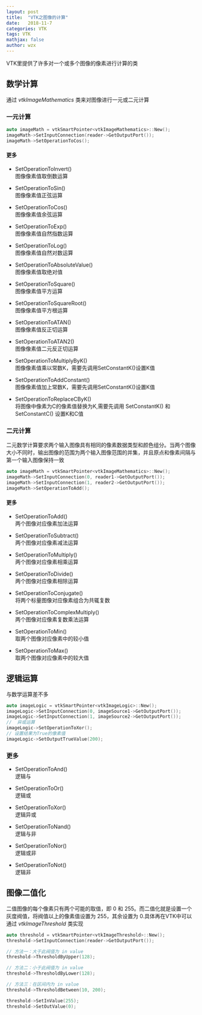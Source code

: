 ```yaml
---
layout: post
title:  "VTK之图像的计算"
date:   2018-11-7
categories: VTK
tags: VTK
mathjax: false
author: wzx
---
```


VTK里提供了许多对一个或多个图像的像素进行计算的类




## 数学计算
通过 *vtkImageMathematics* 类来对图像进行一元或二元计算
### 一元计算

```c++
auto imageMath = vtkSmartPointer<vtkImageMathematics>::New();
imageMath->SetInputConnection(reader->GetOutputPort());
imageMath->SetOperationToCos();
```
#### 更多
- SetOperationToInvert()  
图像像素值取倒数运算

- SetOperationToSin()  
图像像素值正弦运算

- SetOperationToCos()  
图像像素值余弦运算

- SetOperationToExp()  
图像像素值自然指数运算

- SetOperationToLog()  
图像像素值自然对数运算

- SetOperationToAbsoluteValue()  
图像像素值取绝对值

- SetOperationToSquare()  
图像像素值平方运算

-	SetOperationToSquareRoot()  
图像像素值平方根运算

-	SetOperationToATAN()  
图像像素值反正切运算

-	SetOperationToATAN2()  
图像像素值二元反正切运算

- SetOperationToMultiplyByK()  
图像像素值乘以常数K，需要先调用SetConstantK()设置K值

- SetOperationToAddConstant()  
图像像素值加上常数K，需要先调用SetConstantK()设置K值

-	SetOperationToReplaceCByK()  
将图像中像素为C的像素值替换为K,需要先调用 SetConstantK() 和 SetConstantC() 设置K和C值

### 二元计算
二元数学计算要求两个输入图像具有相同的像素数据类型和颜色组分。当两个图像大小不同时，输出图像的范围为两个输入图像范围的并集，并且原点和像素间隔与第一个输入图像保持一致
```c++
auto imageMath = vtkSmartPointer<vtkImageMathematics>::New();
imageMath->SetInputConnection(0, reader1->GetOutputPort());
imageMath->SetInputConnection(1, reader2->GetOutputPort());
imageMath->SetOperationToAdd();
```
#### 更多
- SetOperationToAdd()  
两个图像对应像素加法运算

- SetOperationToSubtract()  
两个图像对应像素减法运算

- SetOperationToMultiply()  
两个图像对应像素相乘运算

- SetOperationToDivide()  
两个图像对应像素相除运算

- SetOperationToConjugate()  
将两个标量图像对应像素组合为共辄复数

- SetOperationToComplexMultiply()  
两个图像对应像素复数乘法运算

- SetOperationToMin()  
取两个图像对应像素中的较小值

- SetOperationToMax()  
取两个图像对应像素中的较大值

## 逻辑运算
与数学运算差不多
```c++
auto imageLogic = vtkSmartPointer<vtkImageLogic>::New();
imageLogic->SetInputConnection(0, imageSource1->GetOutputPort());
imageLogic->SetInputConnection(1, imageSource2->GetOutputPort());
//  异或运算
imageLogic->SetOperationToXor();
// 设置结果为True的像素值
imageLogic->SetOutputTrueValue(200);
```
### 更多
- SetOperationToAnd()  
逻辑与

- SetOperationToOr()   
逻辑或

- SetOperationToXor()  
逻辑异或

- SetOperationToNand()  
逻辑与非

- SetOperationToNor()  
逻辑或非

- SetOperationToNot()  
逻辑非

## 图像二值化
二值图像的每个像素只有两个可能的取值，即 0 和 255。而二值化就是设置一个灰度阀值，将阀值以上的像素值设置为 255，其余设置为 0.具体再在VTK中可以通过 *vtkImageThreshold* 类实现
```c++
auto threshold = vtkSmartPointer<vtkImageThreshold>::New();
threshold->SetInputConnection(reader->GetOutputPort());

// 方法一：大于此阀值为 in value
threshold->ThresholdByUpper(128);

// 方法二：小于此阀值为 in value
threshold->ThresholdByLower(128);

// 方法三：在区间内为 in value
threshold->ThresholdBetween(10, 200);

threshold->SetInValue(255);
threshold->SetOutValue(0);
```
